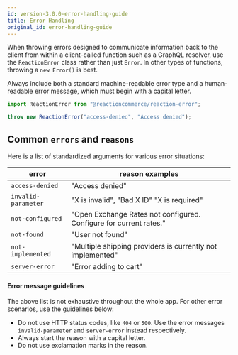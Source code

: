 ```yaml
---
id: version-3.0.0-error-handling-guide
title: Error Handling
original_id: error-handling-guide
---
```


When throwing errors designed to communicate information back to the client from within a client-called function such as a GraphQL resolver, use the `ReactionError` class rather than just `Error`. In other types of functions, throwing a `new Error()` is best.

Always include both a standard machine-readable error type and a human-readable error message, which must begin with a capital letter.

```js
import ReactionError from "@reactioncommerce/reaction-error";

throw new ReactionError("access-denied", "Access denied");
```

## Common `errors` and `reasons`

Here is a list of standardized arguments for various error situations:

| error               | reason examples                                                     |
| ---                 |     ---                                                             |
| `access-denied`     | "Access denied"                                                     |
| `invalid-parameter` | "X is invalid", "Bad X ID" "X is required"                          |
| `not-configured`    | "Open Exchange Rates not configured. Configure for current rates."  |
| `not-found`         | "User not found"                                                    |
| `not-implemented`   | "Multiple shipping providers is currently not implemented"          |
| `server-error`      | "Error adding to cart"                                              |

#### Error message guidelines

The above list is not exhaustive throughout the whole app. For other error scenarios, use the guidelines below:

- Do not use HTTP status codes, like `404` or `500`. Use the error messages `invalid-parameter` and `server-error` instead respectively.
- Always start the reason with a capital letter.
- Do not use exclamation marks in the reason.
